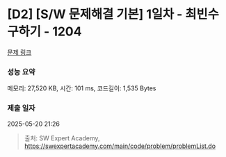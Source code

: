 # [D2] [S/W 문제해결 기본] 1일차 - 최빈수 구하기 - 1204 

[문제 링크](https://swexpertacademy.com/main/code/problem/problemDetail.do?contestProbId=AV13zo1KAAACFAYh) 

### 성능 요약

메모리: 27,520 KB, 시간: 101 ms, 코드길이: 1,535 Bytes

### 제출 일자

2025-05-20 21:26



> 출처: SW Expert Academy, https://swexpertacademy.com/main/code/problem/problemList.do